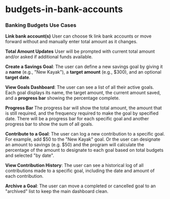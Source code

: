 # budgets-in-bank-accounts
### Banking Budgets Use Cases

**Link bank account(s)**
User can choose tk link bank accounts or move forward without and manually enter total amount as it changes.

**Total Amount Updates**
User will be prompted with current total amount and/or asked if additional funds available.

**Create a Savings Goal**: The user can define a new savings goal by giving it a **name** (e.g., "New Kayak"), a **target amount** (e.g., $300), and an optional **target date**.

**View Goals Dashboard**: The user can see a list of all their active goals. Each goal displays its name, the target amount, the current amount saved, and a **progress bar** showing the percentage complete.

**Progress Bar** The progress bar will show the total amount, the amount that is still required, and the frequency required to make the goal by specified date. There will be a progress bar for each specific goal and another progress bar to show the sum of all goals.

**Contribute to a Goal**: The user can log a new contribution to a specific goal. For example, add $50 to the "New Kayak" goal. Or the user can designate an amount to savings (e.g. $50) and the program will calculate the percentage of the amount to designate to each goal based on total budgets and selected "by date".

**View Contribution History**: The user can see a historical log of all contributions made to a specific goal, including the date and amount of each contribution.

**Archive a Goal**: The user can move a completed or cancelled goal to an "archived" list to keep the main dashboard clean. 
